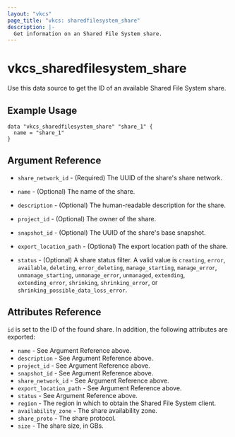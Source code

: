 ```yaml
---
layout: "vkcs"
page_title: "vkcs: sharedfilesystem_share"
description: |-
  Get information on an Shared File System share.
---
```


# vkcs\_sharedfilesystem\_share

Use this data source to get the ID of an available Shared File System share.

## Example Usage

```hcl
data "vkcs_sharedfilesystem_share" "share_1" {
  name = "share_1"
}
```

## Argument Reference

* `share_network_id` - (Required) The UUID of the share's share network.

* `name` - (Optional) The name of the share.

* `description` - (Optional) The human-readable description for the share.

* `project_id` - (Optional) The owner of the share.

* `snapshot_id` - (Optional) The UUID of the share's base snapshot.

* `export_location_path` - (Optional) The export location path of the share.

* `status` - (Optional) A share status filter. A valid value is `creating`,
    `error`, `available`, `deleting`, `error_deleting`, `manage_starting`,
    `manage_error`, `unmanage_starting`, `unmanage_error`, `unmanaged`,
    `extending`, `extending_error`, `shrinking`, `shrinking_error`, or
    `shrinking_possible_data_loss_error`.

## Attributes Reference

`id` is set to the ID of the found share. In addition, the following attributes
are exported:

* `name` - See Argument Reference above.
* `description` - See Argument Reference above.
* `project_id` - See Argument Reference above.
* `snapshot_id` - See Argument Reference above.
* `share_network_id` - See Argument Reference above.
* `export_location_path` - See Argument Reference above.
* `status` - See Argument Reference above.
* `region` - The region in which to obtain the Shared File System client.
* `availability_zone` - The share availability zone.
* `share_proto` - The share protocol.
* `size` - The share size, in GBs.
